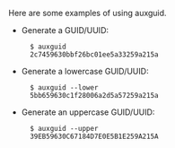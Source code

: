 Here are some examples of using auxguid.

* Generate a GUID/UUID:

        $ auxguid
        2c7459630bbf26bc01ee5a33259a215a

* Generate a lowercase GUID/UUID:

        $ auxguid --lower
        5bb659630c1f28006a2d5a57259a215a

* Generate an uppercase GUID/UUID:

        $ auxguid --upper
        39EB59630C67184D7E0E5B1E259A215A
